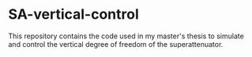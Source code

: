 # SA-vertical-control
This repository contains the code used in my master's thesis to simulate and control the vertical degree of freedom of the superattenuator.
